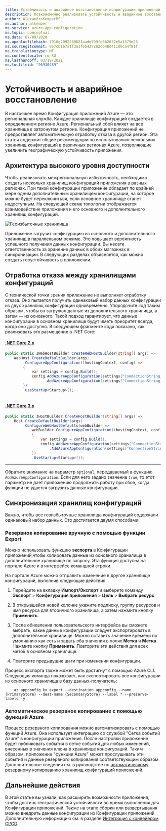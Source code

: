 ```yaml
---
title: Устойчивость и аварийное восстановление конфигурации приложений Azure
description: Поэкономично реализовать устойчивость и аварийное восстановление с помощью конфигурации приложения Azure.
author: AlexandraKemperMS
ms.author: alkemper
ms.service: azure-app-configuration
ms.topic: conceptual
ms.date: 07/09/2020
ms.openlocfilehash: 7910e2092259081aade799fc662052e5a1375e25
ms.sourcegitcommit: 867cb1b7a1f3a1f0b427282c648d411d0ca4f81f
ms.translationtype: MT
ms.contentlocale: ru-RU
ms.lasthandoff: 03/19/2021
ms.locfileid: "96930489"
---
```

# <a name="resiliency-and-disaster-recovery"></a>Устойчивость и аварийное восстановление

В настоящее время Конфигурация приложений Azure — это региональная служба. Каждое хранилище конфигураций создается в определенном регионе Azure. Региональный сбой влияет на все хранилища в затронутом регионе. Конфигурация приложений не предоставляет автоматическую отработку отказа в другой регион. Эта статья содержит общие рекомендации по использованию нескольких хранилищ конфигураций в различных регионах Azure, позволяющие увеличить географическую устойчивость приложения.

## <a name="high-availability-architecture"></a>Архитектура высокого уровня доступности

Чтобы реализовать межрегиональную избыточность, необходимо создать несколько хранилищ конфигураций приложения в разных регионах. При такой конфигурации приложение обладает по крайней мере одним дополнительным хранилищем конфигураций, на которое можно будет переключиться, если основное хранилище станет недоступным. На следующей схеме топологии отображается взаимодействие приложения и его основного и дополнительного хранилищ конфигураций.

![Геоизбыточные хранилища](./media/geo-redundant-app-configuration-stores.png)

Приложение загрузит конфигурацию из основного и дополнительного хранилищ в параллельном режиме. Это повышает вероятность успешного получения данных конфигурации. Вы несете ответственность за хранение данных в обоих магазинах в синхронизации. В следующих разделах объясняется, как можно создать геоустойчивость в приложении.

## <a name="failover-between-configuration-stores"></a>Отработка отказа между хранилищами конфигураций

С технической точки зрения приложение не выполняет отработку отказа. Оно пытается получить одинаковый набор данных конфигурации из двух хранилищ конфигураций одновременно. Упорядочите код таким образом, чтобы он загружал данные из дополнительного хранилища, а затем — из основного. Такой подход гарантирует, что данные конфигурации в основном хранилище будут иметь приоритет всегда, когда оно доступно. В следующем фрагменте кода показано, как реализовать это размещение в .NET Core:

#### <a name="net-core-2x"></a>[.NET Core 2.x](#tab/core2x)

```csharp
public static IWebHostBuilder CreateWebHostBuilder(string[] args) =>
    WebHost.CreateDefaultBuilder(args)
        .ConfigureAppConfiguration((hostingContext, config) =>
        {
            var settings = config.Build();
            config.AddAzureAppConfiguration(settings["ConnectionString_SecondaryStore"], optional: true)
                  .AddAzureAppConfiguration(settings["ConnectionString_PrimaryStore"], optional: true);
        })
        .UseStartup<Startup>();
    
```

#### <a name="net-core-3x"></a>[.NET Core 3.x](#tab/core3x)

```csharp
public static IHostBuilder CreateHostBuilder(string[] args) =>
    Host.CreateDefaultBuilder(args)
        .ConfigureWebHostDefaults(webBuilder =>
            webBuilder.ConfigureAppConfiguration((hostingContext, config) =>
            {
                var settings = config.Build();
                config.AddAzureAppConfiguration(settings["ConnectionString_SecondaryStore"], optional: true)
                    .AddAzureAppConfiguration(settings["ConnectionString_PrimaryStore"], optional: true);
            })
            .UseStartup<Startup>());
```
---

Обратите внимание на параметр `optional`, передаваемый в функцию `AddAzureAppConfiguration`. Если для него задано значение `true`, то этот параметр не дает приложению продолжить работу при сбое, когда функции не удается загрузить данные конфигурации.

## <a name="synchronization-between-configuration-stores"></a>Синхронизация хранилищ конфигураций

Важно, чтобы все геоизбыточные хранилища конфигураций содержали одинаковый набор данных. Это достигается двумя способами.

### <a name="backup-manually-using-the-export-function"></a>Резервное копирование вручную с помощью функции Export

Можно использовать функцию **экспорта** в Конфигурации приложений,чтобы копировать данные из основного хранилища в дополнительное хранилище по запросу. Эта функция доступна на портале Azure и в интерфейсе командной строки.

На портале Azure можно отправить изменение в другое хранилище конфигураций, выполнив следующие действия.

1. Перейдите на вкладку **Импорт/Экспорт** и выберите команду **Экспорт** > **Конфигурация приложения** > **Цель** > **Выбрать ресурс**.

1. В открывшейся новой колонке укажите подписку, группу ресурсов и имя ресурса для вторичного хранилища, а затем нажмите кнопку **Применить**.

1. После обновления пользовательского интерфейса вы сможете выбрать, какие данные конфигурации следует экспортировать в дополнительное хранилище. Можно оставить значение времени по умолчанию как есть и задать оба значения в полях **Метка** и **Метка** . Нажмите кнопку **Применить**. Повторите эти действия для всех меток в основном хранилище.

1. Повторите предыдущие шаги при изменении конфигурации.

Процесс экспорта также может быть достигнут с помощью Azure CLI. Следующая команда показывает, как экспортировать все конфигурации из основного хранилища в базу данных-получатель:

```azurecli
    az appconfig kv export --destination appconfig --name {PrimaryStore} --dest-name {SecondaryStore} --label * --preserve-labels -y
```

### <a name="backup-automatically-using-azure-functions"></a>Автоматическое резервное копирование с помощью функций Azure

Процесс резервного копирования можно автоматизировать с помощью функций Azure. Она использует интеграцию со службой "Сетка событий Azure" в конфигурации приложения. После настройки приложение будет публиковать события в сетке событий для любых изменений, внесенных в значения ключа в хранилище конфигураций. Таким образом, приложение "функции Azure" может прослушивать эти события и данные резервного копирования соответствующим образом. Дополнительные сведения см. в руководстве по [автоматическому резервному копированию хранилищ конфигураций приложений](./howto-backup-config-store.md).

## <a name="next-steps"></a>Дальнейшие действия

В этой статье вы узнали, как расширить возможности приложения, чтобы достичь географической устойчивости во время выполнения для Конфигурации приложений. Также на этапе сборки или развертывания можно внедрить данные конфигурации из Конфигурации приложений. Дополнительную информацию см. в разделе [Интеграция с конвейером CI/CD](./integrate-ci-cd-pipeline.md).
